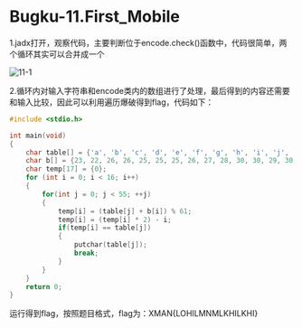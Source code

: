 # Bugku-11.First_Mobile

1.jadx打开，观察代码，主要判断位于encode.check()函数中，代码很简单，两个循环其实可以合并成一个

![11-1](https://github.com/OWORD/ctfimg/raw/main/Bugku/11.First_Mobile/img/11-1.png)

2.循环内对输入字符串和encode类内的数组进行了处理，最后得到的内容还需要和输入比较，因此可以利用遍历爆破得到flag，代码如下：

```cpp
#include <stdio.h>

int main(void)
{
    char table[] = {'a', 'b', 'c', 'd', 'e', 'f', 'g', 'h', 'i', 'j', 'k', 'l', 'm', 'n', 'o', 'p', 'q', 'r', 's', 't', 'u', 'v', 'w', 'x', 'y', 'z', 'A', 'B', 'C', 'D', 'E', 'F', 'G', 'H', 'I', 'J', 'K', 'L', 'M', 'N', 'O', 'P', 'Q', 'R', 'S', 'T', 'U', 'V', 'W', 'X', 'Y', 'Z', '{', '}', '_'};
    char b[] = {23, 22, 26, 26, 25, 25, 25, 26, 27, 28, 30, 30, 29, 30, 32, 32};
    char temp[17] = {0};
    for (int i = 0; i < 16; i++)
    {
        for(int j = 0; j < 55; ++j)
        {
            temp[i] = (table[j] + b[i]) % 61;
            temp[i] = (temp[i] * 2) - i;
            if(temp[i] == table[j])
            {
                putchar(table[j]);
                break;
            }
        }
    }
    return 0;
}
```

运行得到flag，按照题目格式，flag为：XMAN{LOHILMNMLKHILKHI}

